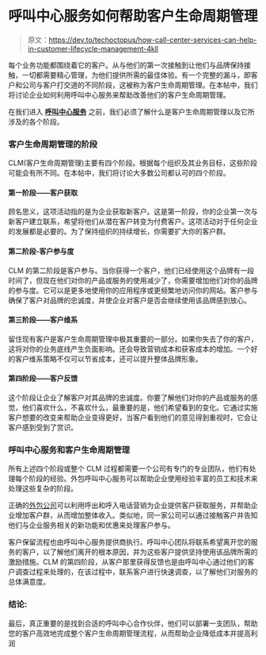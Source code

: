 # 呼叫中心服务如何帮助客户生命周期管理

> 原文：<https://dev.to/techoctopus/how-call-center-services-can-help-in-customer-lifecycle-management-4kll>

每个业务功能都围绕着它的客户。从与他们的第一次接触到让他们与品牌保持接触，一切都需要精心管理，为他们提供所需的最佳体验。有一个完整的漏斗，即客户和公司与客户打交道的不同阶段，这被称为客户生命周期管理。在本帖中，我们将讨论企业如何利用呼叫中心服务来帮助改善他们的客户生命周期管理。

在我们进入 **[呼叫中心服务](http://www.theoctopustech.com/call-center-services-india/?utm_source=devto)** 之前，我们必须了解什么是客户生命周期管理以及它所涉及的各个阶段。

### **客户生命周期管理的阶段**

CLM(客户生命周期管理)主要有四个阶段。根据每个组织及其业务目标，这些阶段可能会有所不同。在本帖中，我们将讨论大多数公司都认可的四个阶段。

#### **第一阶段——客户获取**

顾名思义，这项活动指的是为企业获取新客户。这是第一阶段，你的企业第一次与新客户建立联系，希望将他们从潜在客户转变为付费客户。这项活动对于任何企业的发展都是必要的。为了保持组织的持续增长，你需要扩大你的客户群。

#### **第二阶段-客户参与度**

CLM 的第二阶段是客户参与。当你获得一个客户，他们已经使用这个品牌有一段时间了，但现在他们对你的产品或服务的使用减少了，你需要增加他们对你的品牌的参与度。它可以是更多地使用你的应用程序或更频繁地访问你的网站。客户参与确保了客户对品牌的忠诚度，并使企业对客户是否会继续使用该品牌感到放心。

#### **第三阶段——客户维系**

留住现有客户是客户生命周期管理中极其重要的一部分。如果你失去了你的客户，这将对你的业务底线产生负面影响。还会导致营销成本和获客成本的增加。一个好的客户维系策略不仅可以节省成本，还可以提升整体品牌形象。

#### **第四阶段——客户反馈**

这个阶段让企业了解客户对其品牌的忠诚度。你要了解他们对你的产品或服务的感觉，他们喜欢什么，不喜欢什么，最重要的是，他们希望看到的变化。它通过实施客户想要的改变来帮助企业变得更好，当客户看到他们的意见得到重视时，它会让客户感到受到了赏识。

### **呼叫中心服务和客户生命周期管理**

所有上述四个阶段或整个 CLM 过程都需要一个公司有专门的专业团队，他们有处理每个阶段的经验。外包呼叫中心服务可以帮助企业使用经验丰富的员工和技术来处理这些复杂的阶段。

正确的[外包公司](http://theoctopustech.com/outsource-to-india/?utm_source=devto)可以利用呼出和呼入电话营销为企业提供客户获取服务，并帮助企业增加客户群，从而增加整体收入。类似地，同一家公司可以通过接触客户并告知他们与企业服务相关的新功能和优惠来处理客户参与。

客户保留流程也由呼叫中心服务提供商执行。呼叫中心团队将联系希望离开您的服务的客户，以了解他们离开的根本原因，并为这些客户提供坚持使用该品牌所需的激励措施。CLM 的第四阶段，从客户那里获得反馈也是由呼叫中心通过他们的客户调查过程来处理的，在该过程中，联系客户进行快速调查，以了解他们对服务的总体满意度。

### **结论:**

最后，真正重要的是找到合适的呼叫中心合作伙伴，他们可以部署一支团队，帮助您的客户高效地完成整个客户生命周期管理流程，从而帮助企业降低成本并提高利润